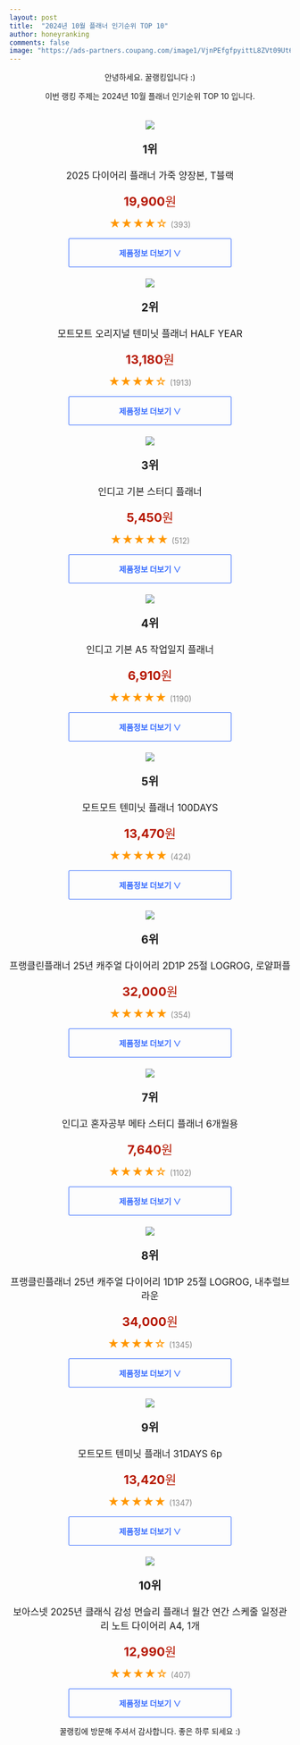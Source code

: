 ```yaml
---
layout: post
title:  "2024년 10월 플래너 인기순위 TOP 10"
author: honeyranking
comments: false
image: "https://ads-partners.coupang.com/image1/VjnPEfgfpyittL8ZVt09Ut6sOsou-pxuJpfpBnGJZDQre6xxrVULa10GdkQM9XjoWQuqADCgamvqC-8aYrY3acY-0Js4mRCIXA6lRlWflVbCG0vTv0WIE91PbLUvlMDMPScF7v48Jaz94jSJtsFaw31tmSgxXDiV-v9A4v8Q0wiIy7u6hvvhQOoIPjSKSSNbYas236VLNLh1n1qOUK_zDVgyQAFeybZy7qZ6_KezQK8uSSSiMW3vSdg8mZtlQvrE5BfXLVVXf43gtmkDj4pXcfrqYQk14CZgQu35eu4BF1FhVngSBA1r8yEy9BA98v3y"
---
```

<p style="text-align: center;">안녕하세요. 꿀랭킹입니다 :)</p>
<p style="text-align: center;">이번 랭킹 주제는 2024년 10월 플래너 인기순위 TOP 10 입니다.</p><center><img src="https://ads-partners.coupang.com/image1/VjnPEfgfpyittL8ZVt09Ut6sOsou-pxuJpfpBnGJZDQre6xxrVULa10GdkQM9XjoWQuqADCgamvqC-8aYrY3acY-0Js4mRCIXA6lRlWflVbCG0vTv0WIE91PbLUvlMDMPScF7v48Jaz94jSJtsFaw31tmSgxXDiV-v9A4v8Q0wiIy7u6hvvhQOoIPjSKSSNbYas236VLNLh1n1qOUK_zDVgyQAFeybZy7qZ6_KezQK8uSSSiMW3vSdg8mZtlQvrE5BfXLVVXf43gtmkDj4pXcfrqYQk14CZgQu35eu4BF1FhVngSBA1r8yEy9BA98v3y" style="margin-top:20px" /></center><p style="text-align: center; font-size: 20px"><b>1위</b></p><p style="text-align: center; font-size: 17px">2025 다이어리 플래너 가죽 양장본, T블랙</p><p style="text-align: center;"><span style="color: #b61800; font-size: 22px;"><b>19,900</b>원</span></p><p style="text-align: center;"><span style="color: #ff9600; font-size: 20px;">★★★★☆ </span><span style="color: #878787;">(393)</span></p><center><a href="https://link.coupang.com/re/AFFSDP?lptag=AF3899140&subid=honeyrank&pageKey=8290124185&itemId=23907748453&vendorItemId=90931184207&traceid=V0-153-e2f923aaebb326bf&clickBeacon=46bf2780-90f3-11ef-84b1-5062e4d5f72a%7E3&requestid=20241023130000991078127535&token=31850C%7CMIXED"><div style="font-size: 14px; display: inline-block; padding: 15px 90px; color: #346aff; border-radius: 2px; border: 1px solid #346aff; cursor: pointer;"><b>제품정보 더보기 &or;</b></div></a></center><center><img src="https://ads-partners.coupang.com/image1/hDfh1gUvlL3o1JtGhMQ0jTyn8fFmC921Xtw3hU6V7qF8JsYiYo5L-Fo9w5EGai84tMDDszOJ1s0dHSiB_SmwgNU5juQQiTnPuBHX8oQyFrsA7ljhOZdUU5oB-w4Igi-g5BynfrnBELiKTfsUwOZiVdEwIgwpzRTnQCofSMotLhxaVr1portHOjVSWa_NGF9eJ2DZvBZA3Ox1hxfrDGDnPRELndhc7GjjWmLbKuAMazLiA1wpW2oczGHrNKodwWFWLVJTrd88XGYL-eTXfmL-JpNynkltuRAoe7U=" style="margin-top:20px" /></center><p style="text-align: center; font-size: 20px"><b>2위</b></p><p style="text-align: center; font-size: 17px">모트모트 오리지널 텐미닛 플래너 HALF YEAR</p><p style="text-align: center;"><span style="color: #b61800; font-size: 22px;"><b>13,180</b>원</span></p><p style="text-align: center;"><span style="color: #ff9600; font-size: 20px;">★★★★☆ </span><span style="color: #878787;">(1913)</span></p><center><a href="https://link.coupang.com/re/AFFSDP?lptag=AF3899140&subid=honeyrank&pageKey=1290972181&itemId=2302102930&vendorItemId=70299022170&traceid=V0-153-699f8b97aa1d16dd&requestid=20241023130000991078127535&token=31850C%7CMIXED"><div style="font-size: 14px; display: inline-block; padding: 15px 90px; color: #346aff; border-radius: 2px; border: 1px solid #346aff; cursor: pointer;"><b>제품정보 더보기 &or;</b></div></a></center><center><img src="https://ads-partners.coupang.com/image1/ndun2vAR25iPmoqina0qVh7uJcwN5sv87i3_JEaV1qrksAf5gnEATm8lvUAAuiPjKXc9lPo3XwEOCLXbIGZUo9-H30JU4FQH44FaY6mwl0Dipe9H_R0jYODwl94Hje1gi7NO94ht590yb14086AbeJZp6mSHg49gZKNBEHQ-F2k_Ewc_EnWZ5VXgMEqdhCg6h7mojMU24zxGhTL1JA3ioM81cLLQk5T1qYxCUx4yydIZMUiS75YUjbUDl4PeRX5aXQaLhB-F0toJHveZMzBemSz3yodOpAihljY=" style="margin-top:20px" /></center><p style="text-align: center; font-size: 20px"><b>3위</b></p><p style="text-align: center; font-size: 17px">인디고 기본 스터디 플래너</p><p style="text-align: center;"><span style="color: #b61800; font-size: 22px;"><b>5,450</b>원</span></p><p style="text-align: center;"><span style="color: #ff9600; font-size: 20px;">★★★★★ </span><span style="color: #878787;">(512)</span></p><center><a href="https://link.coupang.com/re/AFFSDP?lptag=AF3899140&subid=honeyrank&pageKey=4940036017&itemId=6506777177&vendorItemId=86715837150&traceid=V0-153-474839919bbb9364&requestid=20241023130000991078127535&token=31850C%7CMIXED"><div style="font-size: 14px; display: inline-block; padding: 15px 90px; color: #346aff; border-radius: 2px; border: 1px solid #346aff; cursor: pointer;"><b>제품정보 더보기 &or;</b></div></a></center><center><img src="https://ads-partners.coupang.com/image1/7-3m3sCzZZf3CihT7xTtipKLVvUrQO-50O0RhcYXokvzR0Zz3Uo4cwbY7kwQE0J3HDICVr8fhfz2PvjqFc3pwmkxmDMeJDf7ujnySmvNYuiR-ecHABJDgIqC13YHeehQKESeuFXNyIEpHXZo6ocd_F5dGR6-Jy2j7EK-GIqDovZeXnDB3M6mEDAlvDbjYVfSgseoMpfNqtSVWPNZ6sDHZA4WGER-O1WxeoESrHVIrq3AXFc08JtsmGL6IBNj3Rd9kBB1o16gPrMDonJWVu8Rwi3k" style="margin-top:20px" /></center><p style="text-align: center; font-size: 20px"><b>4위</b></p><p style="text-align: center; font-size: 17px">인디고 기본 A5 작업일지 플래너</p><p style="text-align: center;"><span style="color: #b61800; font-size: 22px;"><b>6,910</b>원</span></p><p style="text-align: center;"><span style="color: #ff9600; font-size: 20px;">★★★★★ </span><span style="color: #878787;">(1190)</span></p><center><a href="https://link.coupang.com/re/AFFSDP?lptag=AF3899140&subid=honeyrank&pageKey=6553346783&itemId=14638417576&vendorItemId=81879921243&traceid=V0-153-4590622237b7e2df&requestid=20241023130000991078127535&token=31850C%7CMIXED"><div style="font-size: 14px; display: inline-block; padding: 15px 90px; color: #346aff; border-radius: 2px; border: 1px solid #346aff; cursor: pointer;"><b>제품정보 더보기 &or;</b></div></a></center><center><img src="https://ads-partners.coupang.com/image1/ZhA_3Koy1j4kkrBYZkIQHxBkYGlaZ88NQFgJRf7LKgxLyQaFO7i9VaSZKZLvFDKflvIYczW6Xorgo-V-oCzaJWrqoyIzEodQ4Ld_iMiXZw7QP95zonoxerTSXnq7Q_SP59Lk3vXF7YpccRBaRPvYWd30Qyb5bsSBqm0W6vzuVllApL6qBicZzfOqWI8coU8rzmY160dwfHjx5CuhRG-9r7jX4P3KcyrtfFSPe44f6Eo36PV-IBIxepka_Q8h-wgPbSmneHg8Fxpw2weA-S3e3RrlDU0myuYfaIM=" style="margin-top:20px" /></center><p style="text-align: center; font-size: 20px"><b>5위</b></p><p style="text-align: center; font-size: 17px">모트모트 텐미닛 플래너 100DAYS</p><p style="text-align: center;"><span style="color: #b61800; font-size: 22px;"><b>13,470</b>원</span></p><p style="text-align: center;"><span style="color: #ff9600; font-size: 20px;">★★★★★ </span><span style="color: #878787;">(424)</span></p><center><a href="https://link.coupang.com/re/AFFSDP?lptag=AF3899140&subid=honeyrank&pageKey=1431728237&itemId=23773342698&vendorItemId=90797596453&traceid=V0-153-88b1369983c4f67e&requestid=20241023130000991078127535&token=31850C%7CMIXED"><div style="font-size: 14px; display: inline-block; padding: 15px 90px; color: #346aff; border-radius: 2px; border: 1px solid #346aff; cursor: pointer;"><b>제품정보 더보기 &or;</b></div></a></center><center><img src="https://ads-partners.coupang.com/image1/wdHsjvjk9iop2oeuwcQO6n2jr-m_z5mfmK5560hbksNPDXpNmNIs8kjpWj9kw74BNIwVOjcrHLywdNWuMv8cmzy2My_YyGKwHbwY5fI78lCIrFxViASl-yCXXe8mo4sN83RjLmAHKA6GuIT4wJzr2eDrHvkY5B2KEzVSIOOo8k60Gd_N3n65TxrWmvNlNm6xoFZ8tRzNDn4f-7IsJBL_Ktt7DDrlv0ZicBXvPK37OUjihtVzavbcEAYNcDNPYhqUCNy4vS3tYrMoHQMfVWHEe7z7803pjRsgMvJqDo-0Yy56WduPoeMY0XP2gEQN7Q==" style="margin-top:20px" /></center><p style="text-align: center; font-size: 20px"><b>6위</b></p><p style="text-align: center; font-size: 17px">프랭클린플래너 25년 캐주얼 다이어리 2D1P 25절 LOGROG, 로얄퍼플</p><p style="text-align: center;"><span style="color: #b61800; font-size: 22px;"><b>32,000</b>원</span></p><p style="text-align: center;"><span style="color: #ff9600; font-size: 20px;">★★★★★ </span><span style="color: #878787;">(354)</span></p><center><a href="https://link.coupang.com/re/AFFSDP?lptag=AF3899140&subid=honeyrank&pageKey=8340235060&itemId=24085614772&vendorItemId=91163936804&traceid=V0-153-4abc3f7bf07e3af2&clickBeacon=46bf2780-90f3-11ef-b507-a8ba71349434%7E3&requestid=20241023130000991078127535&token=31850C%7CMIXED"><div style="font-size: 14px; display: inline-block; padding: 15px 90px; color: #346aff; border-radius: 2px; border: 1px solid #346aff; cursor: pointer;"><b>제품정보 더보기 &or;</b></div></a></center><center><img src="https://ads-partners.coupang.com/image1/-gkDrcKfp_6Rrbu0-jTAQwEfKBc2vj9uvywUexUrxsJe1W_uYbWVkz-LVQ1Bsszrs0O4EIOGVg_N7uwRc5Ic5-XjbOjKV0k3pH1kdYfzVwYHtJLV1mm7L0H7T5p5IKsTAA9DvEvwpiar_w2t8xOBiWNtqLwTzE4Ii25g4hELzRwmO9nMa9wPhY6I60RlQgsdVyOuFzKUr3XxQNCtsmCHdyAJo1Pz7P4UjWqRplkNQvvvd_q-WZJ0Bm6GA1iKtqJM9XaommgzBKYRemiyafk6lFo=" style="margin-top:20px" /></center><p style="text-align: center; font-size: 20px"><b>7위</b></p><p style="text-align: center; font-size: 17px">인디고 혼자공부 메타 스터디 플래너 6개월용</p><p style="text-align: center;"><span style="color: #b61800; font-size: 22px;"><b>7,640</b>원</span></p><p style="text-align: center;"><span style="color: #ff9600; font-size: 20px;">★★★★☆ </span><span style="color: #878787;">(1102)</span></p><center><a href="https://link.coupang.com/re/AFFSDP?lptag=AF3899140&subid=honeyrank&pageKey=6305699737&itemId=13061739573&vendorItemId=80324335588&traceid=V0-153-381458ef88652727&requestid=20241023130000991078127535&token=31850C%7CMIXED"><div style="font-size: 14px; display: inline-block; padding: 15px 90px; color: #346aff; border-radius: 2px; border: 1px solid #346aff; cursor: pointer;"><b>제품정보 더보기 &or;</b></div></a></center><center><img src="https://ads-partners.coupang.com/image1/Copc5R5a7ZmvPeWnCmRGQw4It5iSEAv6ddKYXqk9Qr41jZyvILIw6ySdxoiZp0AY4FIcNhMUJJe3MO7RtTOANDsm5kxQ5lQ5OOy5aGzQwfmBQqQf1rgxUu9Pe9qDWV6HrwJ-JsPf3xsNiF2L0LF0tFoZgcREnXLzUj4j5TSWovVNZc72z1Kk-V0uJMs5_w0zevOba-5CD9NMnPJIrfWa3Cxb4-j28RQ163lLPCseFaa9USmdFvjbAB800tkqBbTGS3HiscAG-7iioSbxSLzyvdGfQo1BKC_KOPupRWYCRvrc2fG9s7fyeUog7tHrebA=" style="margin-top:20px" /></center><p style="text-align: center; font-size: 20px"><b>8위</b></p><p style="text-align: center; font-size: 17px">프랭클린플래너 25년 캐주얼 다이어리 1D1P 25절 LOGROG, 내추럴브라운</p><p style="text-align: center;"><span style="color: #b61800; font-size: 22px;"><b>34,000</b>원</span></p><p style="text-align: center;"><span style="color: #ff9600; font-size: 20px;">★★★★☆ </span><span style="color: #878787;">(1345)</span></p><center><a href="https://link.coupang.com/re/AFFSDP?lptag=AF3899140&subid=honeyrank&pageKey=8340234979&itemId=24085614352&vendorItemId=91145819344&traceid=V0-153-aa3e154e9e151735&clickBeacon=46bf4e90-90f3-11ef-8139-689e485ab291%7E3&requestid=20241023130000991078127535&token=31850C%7CMIXED"><div style="font-size: 14px; display: inline-block; padding: 15px 90px; color: #346aff; border-radius: 2px; border: 1px solid #346aff; cursor: pointer;"><b>제품정보 더보기 &or;</b></div></a></center><center><img src="https://ads-partners.coupang.com/image1/Lqj3K2yS85IkKmOzLrGam5oM-RaiRzPBedqIFPvsLcdRyx-r0oSrrIMMS_vBzobQcGe_2FGKVBUavoiYz0r_2s5UewmSJ53B-klHSPY7XvoJcAeIQanTdLi-4G9mv33xDgth4t3dfu3rKBkHSZhTLRIO_yYMsBQohzgmb9PBJ8bC6YLm1A0MuL59eL1LoenM1XP7E3U8RnGE0bvQs1WgmbQ_rQGj267P1ESR8ogHCZZ7TpZqn_eSqb2UOzAsC_9V86B0lBSY9xoBkhvlrZtBVIKqQsXsntaNVQ==" style="margin-top:20px" /></center><p style="text-align: center; font-size: 20px"><b>9위</b></p><p style="text-align: center; font-size: 17px">모트모트 텐미닛 플래너 31DAYS 6p</p><p style="text-align: center;"><span style="color: #b61800; font-size: 22px;"><b>13,420</b>원</span></p><p style="text-align: center;"><span style="color: #ff9600; font-size: 20px;">★★★★★ </span><span style="color: #878787;">(1347)</span></p><center><a href="https://link.coupang.com/re/AFFSDP?lptag=AF3899140&subid=honeyrank&pageKey=5484499797&itemId=8471138766&vendorItemId=75758701811&traceid=V0-153-d0c3d7b19f3e57b0&requestid=20241023130000991078127535&token=31850C%7CMIXED"><div style="font-size: 14px; display: inline-block; padding: 15px 90px; color: #346aff; border-radius: 2px; border: 1px solid #346aff; cursor: pointer;"><b>제품정보 더보기 &or;</b></div></a></center><center><img src="https://ads-partners.coupang.com/image1/emBAOLU6MC2s-6hZekaMOKF5QIBDwPBYFo0L1iusYtP_H_Ow6ohrkd2razjcbTxoBdFBSHub0TIHI9Ib8TjdMFW4ZJVgl2UMTYwT4RU5BA1lcKKObVPR_2KgPyVxr1iCFW1CjjKHvplWWfq-6S1d1Z9CQ7kB9n0f_UnMvNQUn42iLbikgW4PABMzRSUwcTid9JTUeB938Mr5zw8EMxgA5Z1lHABJ8UZQVaYm45y7tV9CbDxJlGwc_yK7HifNWzTuBjgivj_tGvxMMjX-Cv_PwyXRffUStUyyKkIrKVdrER6Ln5Wpbg4kj8CTXH0ihTk=" style="margin-top:20px" /></center><p style="text-align: center; font-size: 20px"><b>10위</b></p><p style="text-align: center; font-size: 17px">보아스넷 2025년 클래식 감성 먼슬리 플래너 월간 연간 스케줄 일정관리 노트 다이어리 A4, 1개</p><p style="text-align: center;"><span style="color: #b61800; font-size: 22px;"><b>12,990</b>원</span></p><p style="text-align: center;"><span style="color: #ff9600; font-size: 20px;">★★★★☆ </span><span style="color: #878787;">(407)</span></p><center><a href="https://link.coupang.com/re/AFFSDP?lptag=AF3899140&subid=honeyrank&pageKey=8388652639&itemId=24247240616&vendorItemId=91264191525&traceid=V0-153-c7c6a002a686f97a&clickBeacon=46bf4e90-90f3-11ef-ae3f-f176336dcf78%7E3&requestid=20241023130000991078127535&token=31850C%7CMIXED"><div style="font-size: 14px; display: inline-block; padding: 15px 90px; color: #346aff; border-radius: 2px; border: 1px solid #346aff; cursor: pointer;"><b>제품정보 더보기 &or;</b></div></a></center><p style="text-align: center;">꿀랭킹에 방문해 주셔서 감사합니다. 좋은 하루 되세요 :)</p>